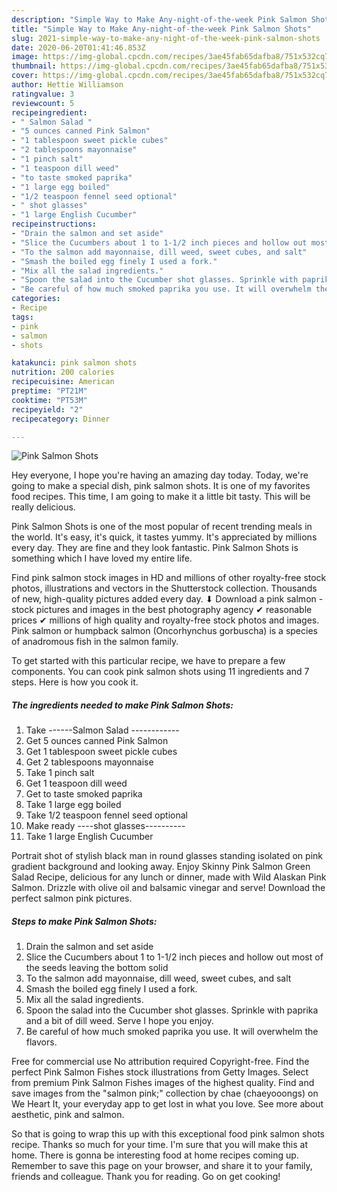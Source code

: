 ```yaml
---
description: "Simple Way to Make Any-night-of-the-week Pink Salmon Shots"
title: "Simple Way to Make Any-night-of-the-week Pink Salmon Shots"
slug: 2021-simple-way-to-make-any-night-of-the-week-pink-salmon-shots
date: 2020-06-20T01:41:46.853Z
image: https://img-global.cpcdn.com/recipes/3ae45fab65dafba8/751x532cq70/pink-salmon-shots-recipe-main-photo.jpg
thumbnail: https://img-global.cpcdn.com/recipes/3ae45fab65dafba8/751x532cq70/pink-salmon-shots-recipe-main-photo.jpg
cover: https://img-global.cpcdn.com/recipes/3ae45fab65dafba8/751x532cq70/pink-salmon-shots-recipe-main-photo.jpg
author: Hettie Williamson
ratingvalue: 3
reviewcount: 5
recipeingredient:
- " Salmon Salad "
- "5 ounces canned Pink Salmon"
- "1 tablespoon sweet pickle cubes"
- "2 tablespoons mayonnaise"
- "1 pinch salt"
- "1 teaspoon dill weed"
- "to taste smoked paprika"
- "1 large egg boiled"
- "1/2 teaspoon fennel seed optional"
- " shot glasses"
- "1 large English Cucumber"
recipeinstructions:
- "Drain the salmon and set aside"
- "Slice the Cucumbers about 1 to 1-1/2 inch pieces and hollow out most of the seeds leaving the bottom solid"
- "To the salmon add mayonnaise, dill weed, sweet cubes, and salt"
- "Smash the boiled egg finely I used a fork."
- "Mix all the salad ingredients."
- "Spoon the salad into the Cucumber shot glasses. Sprinkle with paprika and a bit of dill weed. Serve I hope you enjoy."
- "Be careful of how much smoked paprika you use. It will overwhelm the flavors."
categories:
- Recipe
tags:
- pink
- salmon
- shots

katakunci: pink salmon shots 
nutrition: 200 calories
recipecuisine: American
preptime: "PT21M"
cooktime: "PT53M"
recipeyield: "2"
recipecategory: Dinner

---
```



![Pink Salmon Shots](https://img-global.cpcdn.com/recipes/3ae45fab65dafba8/751x532cq70/pink-salmon-shots-recipe-main-photo.jpg)

Hey everyone, I hope you're having an amazing day today. Today, we're going to make a special dish, pink salmon shots. It is one of my favorites food recipes. This time, I am going to make it a little bit tasty. This will be really delicious.

Pink Salmon Shots is one of the most popular of recent trending meals in the world. It's easy, it's quick, it tastes yummy. It's appreciated by millions every day. They are fine and they look fantastic. Pink Salmon Shots is something which I have loved my entire life.

Find pink salmon stock images in HD and millions of other royalty-free stock photos, illustrations and vectors in the Shutterstock collection. Thousands of new, high-quality pictures added every day. ⬇ Download a pink salmon - stock pictures and images in the best photography agency ✔ reasonable prices ✔ millions of high quality and royalty-free stock photos and images. Pink salmon or humpback salmon (Oncorhynchus gorbuscha) is a species of anadromous fish in the salmon family.


To get started with this particular recipe, we have to prepare a few components. You can cook pink salmon shots using 11 ingredients and 7 steps. Here is how you cook it.

<!--inarticleads1-->

##### The ingredients needed to make Pink Salmon Shots:

1. Take  ------Salmon Salad ------------
1. Get 5 ounces canned Pink Salmon
1. Get 1 tablespoon sweet pickle cubes
1. Get 2 tablespoons mayonnaise
1. Take 1 pinch salt
1. Get 1 teaspoon dill weed
1. Get to taste smoked paprika
1. Take 1 large egg boiled
1. Take 1/2 teaspoon fennel seed optional
1. Make ready  ----shot glasses----------
1. Take 1 large English Cucumber


Portrait shot of stylish black man in round glasses standing isolated on pink gradient background and looking away. Enjoy Skinny Pink Salmon Green Salad Recipe, delicious for any lunch or dinner, made with Wild Alaskan Pink Salmon. Drizzle with olive oil and balsamic vinegar and serve! Download the perfect salmon pink pictures. 

<!--inarticleads2-->

##### Steps to make Pink Salmon Shots:

1. Drain the salmon and set aside
1. Slice the Cucumbers about 1 to 1-1/2 inch pieces and hollow out most of the seeds leaving the bottom solid
1. To the salmon add mayonnaise, dill weed, sweet cubes, and salt
1. Smash the boiled egg finely I used a fork.
1. Mix all the salad ingredients.
1. Spoon the salad into the Cucumber shot glasses. Sprinkle with paprika and a bit of dill weed. Serve I hope you enjoy.
1. Be careful of how much smoked paprika you use. It will overwhelm the flavors.


Free for commercial use No attribution required Copyright-free. Find the perfect Pink Salmon Fishes stock illustrations from Getty Images. Select from premium Pink Salmon Fishes images of the highest quality. Find and save images from the &#34;salmon pink;&#34; collection by chae (chaeyooongs) on We Heart It, your everyday app to get lost in what you love. See more about aesthetic, pink and salmon. 

So that is going to wrap this up with this exceptional food pink salmon shots recipe. Thanks so much for your time. I'm sure that you will make this at home. There is gonna be interesting food at home recipes coming up. Remember to save this page on your browser, and share it to your family, friends and colleague. Thank you for reading. Go on get cooking!
